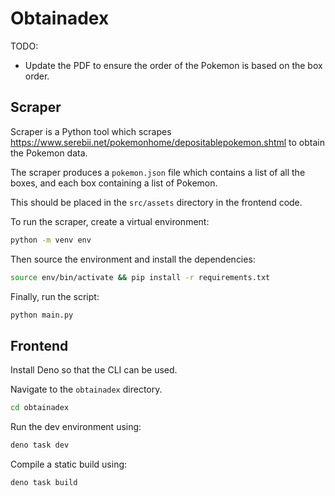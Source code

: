 # Obtainadex

TODO:

- Update the PDF to ensure the order of the Pokemon is based on the box order.

## Scraper

Scraper is a Python tool which scrapes https://www.serebii.net/pokemonhome/depositablepokemon.shtml to obtain the Pokemon data.

The scraper produces a `pokemon.json` file which contains a list of all the boxes, and each box containing a list of Pokemon.

This should be placed in the `src/assets` directory in the frontend code.

To run the scraper, create a virtual environment:

```sh
python -m venv env
```

Then source the environment and install the dependencies:

```sh
source env/bin/activate && pip install -r requirements.txt
```

Finally, run the script:

```sh
python main.py
```

## Frontend

Install Deno so that the CLI can be used.

Navigate to the `obtainadex` directory.

```sh
cd obtainadex
```

Run the dev environment using:

```sh
deno task dev
```

Compile a static build using:

```sh
deno task build
```
